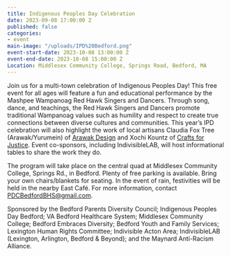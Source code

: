 ```yaml
---
title: Indigenous Peoples Day Celebration
date: 2023-09-08 17:00:00 Z
published: false
categories:
- event
main-image: "/uploads/IPD%20Bedford.png"
event-start-date: 2023-10-08 13:00:00 Z
event-end-date: 2023-10-08 15:00:00 Z
Location: Middlesex Community College, Springs Road, Bedford, MA
---
```


Join us for a multi-town celebration of Indigenous Peoples Day! This free event for all ages will feature a fun and educational performance by the Mashpee Wampanoag Red Hawk Singers and Dancers. Through song, dance, and teachings, the Red Hawk Singers and Dancers promote traditional Wampanoag values such as humility and respect to create true connections between diverse cultures and communities. This year’s IPD celebration will also highlight the work of local artisans Claudia Fox Tree (Arawak/Yurumein) of [Arawak Design](http://arawak-design.blogspot.com/) and Xochi Kountz of [Crafts for Justice](https://craftsforjustice.square.site/). Event co-sponsors, including IndivisibleLAB, will host informational tables to share the work they do.


The program will take place on the central quad at Middlesex Community College, Springs Rd., in Bedford. Plenty of free parking is available. Bring your own chairs/blankets for seating. In the event of rain, festivities will be held in the nearby East Café. For more information, contact PDCBedfordBHS@gmail.com.

Sponsored by the Bedford Parents Diversity Council; Indigenous Peoples Day Bedford; VA Bedford Healthcare System; Middlesex Community College; Bedford Embraces Diversity; Bedford Youth and Family Services; Lexington Human Rights Committee; Indivisible Acton Area; IndivisibleLAB (Lexington, Arlington, Bedford & Beyond); and the Maynard Anti-Racism Alliance.